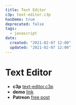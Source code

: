 ```yaml
---
title: Text Editor
c3p: text-editor.c3p
hasDemo: true
deprecated: false
tags:
  - javascript
date:
  created: "2021-02-07 12:00"
  updated: "2021-02-07 12:00"
---
```

# Text Editor

* **c3p** [text-editor.c3p](source/c3p/text-editor.c3p)
* **demo** [link](demo)
* **Patreon** [free post](https://www.patreon.com/posts/47257691)

